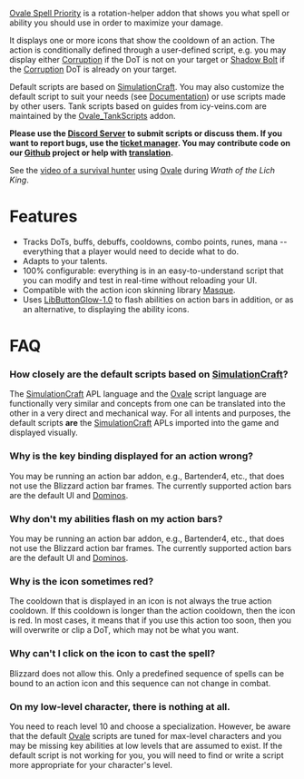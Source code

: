 [Ovale Spell Priority][ovale] is a rotation-helper addon that shows you what spell or ability you should use in order to maximize your damage.

It displays one or more icons that show the cooldown of an action. The action is conditionally defined through a user-defined script, e.g. you may display either [Corruption][] if the DoT is not on your target or [Shadow Bolt][] if the [Corruption][] DoT is already on your target.

Default scripts are based on [SimulationCraft][]. You may also customize the default script to suit your needs (see [Documentation][]) or use scripts made by other users.
Tank scripts based on guides from icy-veins.com are maintained by the [Ovale_TankScripts][] addon.

**Please use the [Discord Server][ovale-discord] to submit scripts or discuss them. If you want to report bugs, use the [ticket manager][ovale-tickets]. You may contribute code on our [Github][] project or help with [translation][].**

See the [video of a survival hunter][ovale-video] using [Ovale][] during _Wrath of the Lich King_.

# Features

-   Tracks DoTs, buffs, debuffs, cooldowns, combo points, runes, mana -- everything that a player would need to decide what to do.
-   Adapts to your talents.
-   100% configurable: everything is in an easy-to-understand script that you can modify and test in real-time without reloading your UI.
-   Compatible with the action icon skinning library [Masque][].
-   Uses [LibButtonGlow-1.0][] to flash abilities on action bars in addition, or as an alternative, to displaying the ability icons.

# FAQ

### How closely are the default scripts based on [SimulationCraft][]?

The [SimulationCraft][] APL language and the [Ovale][] script language are functionally very similar and concepts from one can be translated into the other in a very direct and mechanical way. For all intents and purposes, the default scripts **are** the [SimulationCraft][] APLs imported into the game and displayed visually.

### Why is the key binding displayed for an action wrong?

You may be running an action bar addon, e.g., Bartender4, etc., that does not use the Blizzard action bar frames.  The currently supported action bars are the default UI and [Dominos][].

### Why don't my abilities flash on my action bars?

You may be running an action bar addon, e.g., Bartender4, etc., that does not use the Blizzard action bar frames.  The currently supported action bars are the default UI and [Dominos][].

### Why is the icon sometimes red?

The cooldown that is displayed in an icon is not always the true action cooldown. If this cooldown is longer than the action cooldown, then the icon is red. In most cases, it means that if you use this action too soon, then you will overwrite or clip a DoT, which may not be what you want.

### Why can't I click on the icon to cast the spell?

Blizzard does not allow this. Only a predefined sequence of spells can be bound to an action icon and this sequence can not change in combat.

### On my low-level character, there is nothing at all.

You need to reach level 10 and choose a specialization. However, be aware that the default [Ovale][] scripts are tuned for max-level characters and you may be missing key abilities at low levels that are assumed to exist. If the default script is not working for you, you will need to find or write a script more appropriate for your character's level.

[corruption]: http://www.wowhead.com/spell=172
[documentation]: http://wow.curseforge.com/projects/ovale/pages/documentation/
[masque]: https://www.curseforge.com/wow/addons/masque
[ovale]: https://www.curseforge.com/wow/addons/ovale
[ovale_tankscripts]: https://www.curseforge.com/wow/addons/ovale_tankscripts
[recount]: http://www.curse.com/addons/wow/recount
[shadow bolt]: http://www.wowhead.com/spell=686
[simulationcraft]: http://code.google.com/p/simulationcraft/
[skada]: https://www.curseforge.com/wow/addons/skada
[ovale-discord]: https://discord.gg/PYPpCdc
[ovale-tickets]: https://github.com/Sidoine/Ovale/issues
[ovale-video]: http://www.youtube.com/watch?v=rNHvk9GpyiM "Ovale WotLK video"
[github]: https://github.com/Sidoine/Ovale
[translation]: https://crwd.in/ovale
[libbuttonglow-1.0]: https://www.curseforge.com/wow/addons/libbuttonglow-1-0
[dominos]: https://www.curseforge.com/wow/addons/dominos
